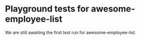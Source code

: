 # Playground tests for awesome-employee-list
We are still awaiting the first test run for awesome-employee-list.
